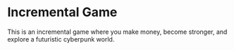 # Incremental Game

This is an incremental game where you make money, become stronger, and explore a futuristic cyberpunk world. 
